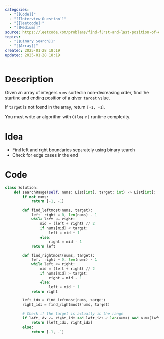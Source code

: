 ```yaml
---
categories:
  - "[[Code]]"
  - "[[Interview Question]]"
  - "[[leetcode]]"
  - "[[Medium]]"
source: https://leetcode.com/problems/find-first-and-last-position-of-element-in-sorted-array
topics:
  - "[[Binary Search]]"
  - "[[Array]]"
created: 2025-01-28 18:19
updated: 2025-01-28 18:19
---
```

# Description
Given an array of integers `nums` sorted in non-decreasing order, find the starting and ending position of a given `target` value.

If `target` is not found in the array, return `[-1, -1]`.

You must write an algorithm with `O(log n)` runtime complexity.
# Idea 
- Find left and right boundaries separately using  binary search
- Check for edge cases in the end

# Code
```python
class Solution:
    def searchRange(self, nums: List[int], target: int) -> List[int]:
        if not nums:
            return [-1, -1]

        def find_leftmost(nums, target):
            left, right = 0, len(nums) - 1
            while left <= right:
                mid = (left + right) // 2
                if nums[mid] < target:
                    left = mid + 1
                else:
                    right = mid - 1
            return left

        def find_rightmost(nums, target):
            left, right = 0, len(nums) - 1
            while left <= right:
                mid = (left + right) // 2
                if nums[mid] > target:
                    right = mid - 1
                else:
                    left = mid + 1
            return right

        left_idx = find_leftmost(nums, target)
        right_idx = find_rightmost(nums, target)

        # Check if the target is actually in the range
        if left_idx <= right_idx and left_idx < len(nums) and nums[left_idx] == target:
            return [left_idx, right_idx]
        else:
            return [-1, -1]

```